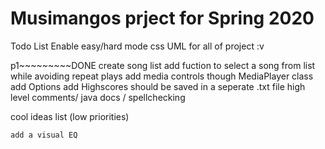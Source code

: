 # Musimangos prject for Spring 2020
Todo List
Enable easy/hard mode
css
UML for all of project :v

p1~~~~~~~~~DONE
create song list
add fuction to select a song from list while avoiding repeat plays
add media controls though MediaPlayer class
add Options 
add Highscores should be saved in a seperate .txt file
high level comments/ java docs / spellchecking 

cool ideas list (low priorities) 
~~~~~~~~~~
add a visual EQ
